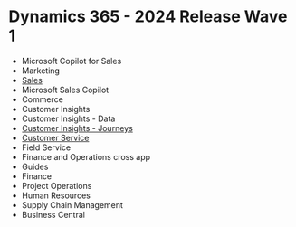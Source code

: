 # Dynamics 365 - 2024 Release Wave 1

- Microsoft Copilot for Sales
- Marketing
- [Sales](./Dynamics-365/Sales.md)
- Microsoft Sales Copilot
- Commerce
- Customer Insights
- Customer Insights - Data
- [Customer Insights - Journeys](./Dynamics-365/Customer-Insights-(Journeys).md)
- [Customer Service](./Dynamics-365/Customer-Service.md)
- Field Service
- Finance and Operations cross app
- Guides
- Finance
- Project Operations
- Human Resources
- Supply Chain Management
- Business Central